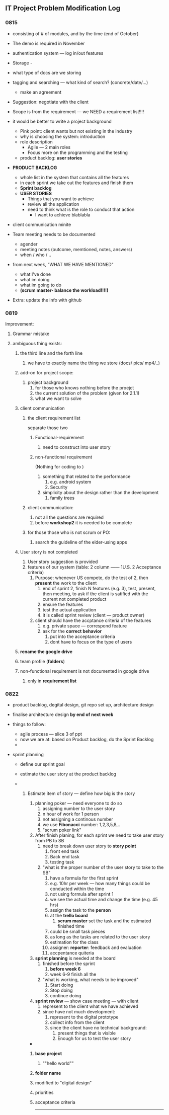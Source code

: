 ## IT Project Problem Modification Log



### 0815

- consisting of # of modules, and by the time (end of October)
- The demo is required in November
- authentication system — log in/out features
- Storage - 
- what type of docs are we storing
- tagging and searching — what kind of search? (concrete/date/...)
  - make an agreement
- Suggestion: negotiate with the client



- Scope is from the requirement — we NEED a requirement list!!!!
- it would be better to write a project background
  - Pink point: client wants but not existing in the industry
  - why is choosing the system: introduction
  - role description
    - Agile — 2 main roles
    - Focus more on the programming and the testing
  - product backlog: **user stories**
- **PRODUCT BACKLOG**
  - whole list in the system that contains all the features
  - in each sprint we take out the features and finish them
  - **Sprint backlog**
  - **USER STORIES**
    - Things that you want to achieve
    - review all the application
    - need to think what is the role to conduct that action
      - I want to achieve blablabla
- client communication minite 
- Team meeting needs to be documented
  - agender
  - meeting notes (outcome, memtioned, notes, answers)
  - when / who / ..
- from next week, "WHAT WE HAVE MENTIONED" 
  - what I've done
  - what im doing
  - what im going to do
  - **(scrum master- balance the workload!!!!)**



- Extra: update the info with github

### 0819

Improvement: 

1. Grammar mistake

2. ambiguous thing exists:

   1. the third line and the forth line

      1. we have to exactly name the thing we store (docs/ pics/ mp4/..)

   2. add-on for project scope:

      1. project background
         1. for those who knows nothing before the proejct
         2. the current solution of the problem (given for 2.1.1)
         3. what we want to solve

   3. client communication

      1. the client requirement list 

         separate those two

         1. Functional-requirement

            1. need to construct into user story

         2. non-functional requirement

            (Nothing for coding to )

            1. something that related to the performance
               1. e.g. android system
               2. Security 
            2. simplicity about the design rather than the development
               1. family trees

      2. client communication:

         1. not all the questions are required
         2. before **workshop2** it is needed to be complete

      3. for those those who is not scrum or PO:

         1. search the guideline of the elder-using apps

   4. User story is not completed

      1. User story suggestion is provided
      2. features of our system (table: 2 column —— 1U.S. 2 Acceptance criteria)
         1. Purpose: whenever US compete, do the test of 2, then **present** the work to the client
            1. end of sprint 2, finish N features (e.g. 3), test, present, then meeting, to ask if the client is satified with the current not completed product
            2. ensure the features 
            3.  test the actual application
            4. it is called sprint review (client — product owner)
         2. client should have the accptance criteria of the features
            1. e.g. private space — correspond feature
            2. ask for the **correct behavior**
               1. put into the acceptance criteria
               2. dont have to focus on the type of users

   5. **rename the google drive**

   6. team profile (**folders**)

   7. non-functional requirement is not documented in google drive

      1. only in **requirement list**

      

### 0822

- product backlog, degital design, git repo set up, architecture design
- finalise architecture design **by end of next week**
- things to follow:
  - agile process — slice 3 of ppt
  - now we are at: based on Product backlog, do the Sprint Backlog
  - 

- sprint planning

  - define our sprint goal

  - estimate the user story at the product backlog

  - 1. Estimate item of story — define how big is the story

       1. planning poker — need everyone to do so 
          1. assigning number to the user story
          2. n hour of work for 1 person
          3. not assigning a continous number
          4. we use **Fibonacci** number: 1,2,3,5,8,..
          5. "scrum poker link"
       2. After finish planing, for each sprint we need to take user story from PB to SB
          1. need to break down user story to **story point**
             1. front end task
             2. Back end task
             3. testing task
          2. "what is the proper number of the user story to take to the SB"
             1. have a formula for the first sprint
             2. e.g. 10hr per week — how many things could be conducted within the time
             3. not using formula after sprint 1
             4. we see the actual time and change the time (e.g. 45 hrs)
             5. assign the task to the **person**
             6. at the **trello board** 
                1. **scrum master** set the task and the estimated finished time
             7. could be small task pieces
             8. as long as the tasks are related to the user story
             9. estimation for the class
             10. assigner: **reporter**: feedback and evaluation
             11. accpentance quiteria
       3. **sprint planning** is needed at the board
          1. finished before the sprint
             1. **before week 6**
             2. week 6-9 finish all the
          2. "what is working, what needs to be improved"
             1. Start doing
             2. Stop doing
             3. continue doing
       4. **sprint review** — show case meeting — with client
          1. represent to the client what we have achieved
          2. since have not much development:
             1. represent to the digital prototype
             2. collect info from the client
             3. since the client have no technical background:
                1. present things that is visible
                2. Enough for us to test the user story

       - 

       1. **base project**

          1. ""hello world""

       2.  **folder name**

          1. modified to "digital design"

       3. priorities

       4. acceptance criteria

          ****


